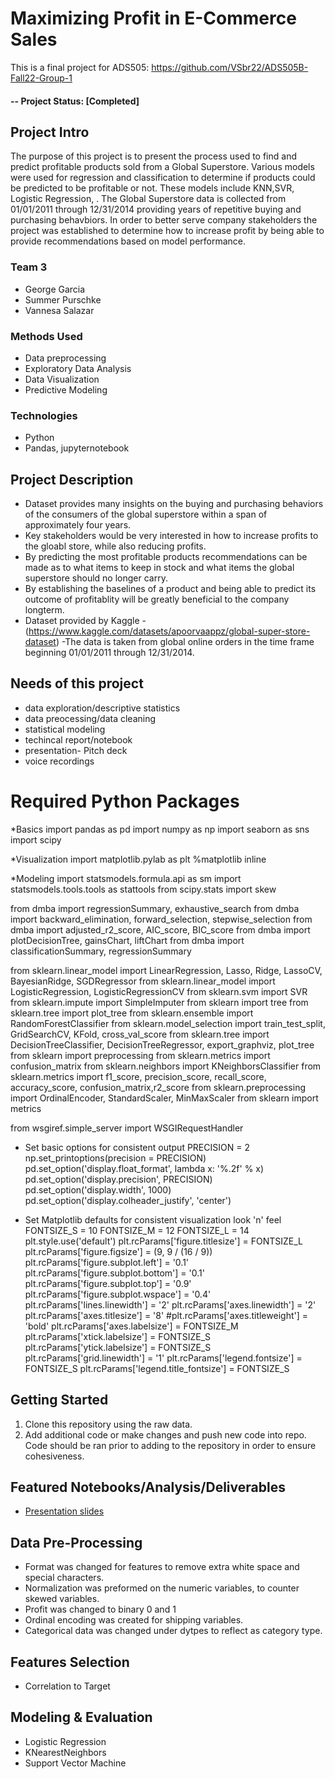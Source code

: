 # Maximizing Profit in E-Commerce Sales 

This is a final project for ADS505: https://github.com/VSbr22/ADS505B-Fall22-Group-1

#### -- Project Status: [Completed]

## Project Intro
The purpose of this project is to present the process used to find and predict profitable products sold from a Global Superstore. Various models were used for regression and classification to determine if products could be predicted to be profitable or not. These models include KNN,SVR, Logistic Regression, . The Global Superstore data is collected from 01/01/2011 through 12/31/2014 providing years of repetitive buying and purchasing behavbiors. In order to better serve company stakeholders the project was established to determine how to increase profit by being able to provide recommendations based on model performance. 

### Team 3
* George Garcia
* Summer Purschke
* Vannesa Salazar


### Methods Used
* Data preprocessing
* Exploratory Data Analysis
* Data Visualization
* Predictive Modeling


### Technologies
* Python
* Pandas, jupyternotebook


## Project Description
- Dataset provides many insights on the buying and purchasing behaviors of the consumers of the global superstore within a span of approximately four years. 
- Key stakeholders would be very interested in how to increase profits to the gloabl store, while also reducing profits. 
- By predicting the most profitable products recommendations can be made as to what items to keep in stock and what items the global superstore should no longer carry. 
- By establishing the baselines of a product and being able to predict its outcome of profitablity will be greatly beneficial to the company longterm. 
- Dataset provided by Kaggle 
-(https://www.kaggle.com/datasets/apoorvaappz/global-super-store-dataset)
-The data is taken from global online orders in the time frame beginning 01/01/2011 through 12/31/2014.


## Needs of this project

- data exploration/descriptive statistics
- data preocessing/data cleaning
- statistical modeling
- techincal report/notebook
- presentation- Pitch deck
- voice recordings

# Required Python Packages
*Basics
import pandas as pd
import numpy as np
import seaborn as sns
import scipy

*Visualization
import matplotlib.pylab as plt
%matplotlib inline

*Modeling
import statsmodels.formula.api as sm
import statsmodels.tools.tools as stattools
from scipy.stats import skew

from dmba import regressionSummary, exhaustive_search
from dmba import backward_elimination, forward_selection, stepwise_selection
from dmba import adjusted_r2_score, AIC_score, BIC_score
from dmba import plotDecisionTree, gainsChart, liftChart
from dmba import classificationSummary, regressionSummary

from sklearn.linear_model import LinearRegression, Lasso, Ridge, LassoCV, BayesianRidge, SGDRegressor
from sklearn.linear_model import LogisticRegression, LogisticRegressionCV
from sklearn.svm import SVR
from sklearn.impute import SimpleImputer
from sklearn import tree
from sklearn.tree import plot_tree
from sklearn.ensemble import RandomForestClassifier
from sklearn.model_selection import train_test_split, GridSearchCV, KFold, cross_val_score
from sklearn.tree import DecisionTreeClassifier, DecisionTreeRegressor, export_graphviz, plot_tree
from sklearn import preprocessing
from sklearn.metrics import confusion_matrix
from sklearn.neighbors import KNeighborsClassifier
from sklearn.metrics import f1_score, precision_score, recall_score, accuracy_score, confusion_matrix,r2_score
from sklearn.preprocessing import OrdinalEncoder, StandardScaler, MinMaxScaler
from sklearn import metrics

from wsgiref.simple_server import WSGIRequestHandler

* Set basic options for consistent output
PRECISION = 2
np.set_printoptions(precision = PRECISION)
pd.set_option('display.float_format', lambda x: '%.2f' % x)
pd.set_option('display.precision', PRECISION)
pd.set_option('display.width', 1000)
pd.set_option('display.colheader_justify', 'center')

* Set Matplotlib defaults for consistent visualization look 'n' feel
FONTSIZE_S = 10
FONTSIZE_M = 12
FONTSIZE_L = 14
plt.style.use('default')
plt.rcParams['figure.titlesize'] = FONTSIZE_L
plt.rcParams['figure.figsize'] = (9, 9 / (16 / 9))
plt.rcParams['figure.subplot.left'] = '0.1'
plt.rcParams['figure.subplot.bottom'] = '0.1'
plt.rcParams['figure.subplot.top'] = '0.9'
plt.rcParams['figure.subplot.wspace'] = '0.4'
plt.rcParams['lines.linewidth'] = '2'
plt.rcParams['axes.linewidth'] = '2'
plt.rcParams['axes.titlesize'] = '8'
#plt.rcParams['axes.titleweight'] = 'bold'
plt.rcParams['axes.labelsize'] = FONTSIZE_M
plt.rcParams['xtick.labelsize'] = FONTSIZE_S
plt.rcParams['ytick.labelsize'] = FONTSIZE_S
plt.rcParams['grid.linewidth'] = '1'
plt.rcParams['legend.fontsize'] = FONTSIZE_S
plt.rcParams['legend.title_fontsize'] = FONTSIZE_S

## Getting Started

1. Clone this repository using the raw data.
2. Add additional code or make changes and push new code into repo. Code should be ran prior to adding to the repository in order to ensure cohesiveness. 


## Featured Notebooks/Analysis/Deliverables
* [Presentation slides ](https://docs.google.com/presentation/d/1hQ1v_VHhQWNttZtbZUAn5VgFi_z1K_R1qDin0TLAbKQ/edit#slide=id.gc6f9e470d_0_0)


## Data Pre-Processing
* Format was changed for features to remove extra white space and special characters.
* Normalization was preformed on the numeric variables, to counter skewed variables. 
* Profit was changed to binary 0 and 1
* Ordinal encoding was created for shipping variables. 
* Categorical data was changed under dytpes to reflect as category type. 




## Features Selection

* Correlation to Target 



## Modeling & Evaluation
* Logistic Regression
* KNearestNeighbors
* Support Vector Machine
